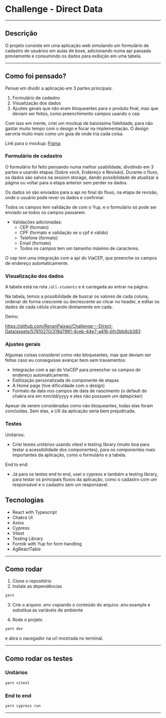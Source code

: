 # Challenge - Direct Data

---

## Descrição

O projeto consiste em uma aplicação web simulando um formulário de cadastro de usuários em aulas de boxe, adicionando 
numa api passada previamente e consumindo os dados para exibição em uma tabela. 

---

## Como foi pensado?

Pensei em dividir a aplicação em 3 partes principais:

1. Formulário de cadastro
2. Visualização dos dados
3. Ajustes gerais que não eram bloqueantes para o produto final, mas que deviam ser feitos, como preenchimento 
campos usando o cep

Com isso em mente, criei um mockup de baixíssima fidelidade, para não gastar muito tempo com o design e focar na 
implementação. O design serviria muito mais como um guia de onde iria cada coisa.

Link para o mockup: [Figma](https://www.figma.com/file/6jL5rUb9TKgmX18qP7596A/Direct-Data---Challenge)

### Formulário de cadastro

O formulário foi feito pensando numa melhor usabilidade, dividindo em 3 partes e usando etapas (Sobre você, Endereço e 
Revisão). Durante o fluxo, os dados são salvos na session storage, dando possibilidade de atualizar a página ou voltar para a etapa anterior sem 
perder os dados.

Os dados só são enviados para a api no final do fluxo, na etapa de revisão, onde o usuário pode rever os dados e confirmar.

Todos os campos tem validação de com o Yup, e o formulário só pode ser enviado se todos os campos passarem.

- Validações adicionadas:
    - CEP (formato)
    - CPF (formato e validação se o cpf é válido)
    - Telefone (formato)
    - Email (formato)
    - Todos os campos tem um tamanho máximo de caracteres.

O cep tem uma integração com a api do ViaCEP, que preenche os campos de endereço automaticamente.

### Visualização dos dados

A tabela está na rota `/all-students` e é carregada ao entrar na página.

Na tabela, temos a possibilidade de buscar os valores de cada coluna, ordenar de forma crescente ou decrescente 
ao clicar no header, e editar os dados de cada célula clicando diretamente em cada.

Demo:

https://github.com/RenanPaixao/Challenge---Direct-Data/assets/57810270/319d7991-4ceb-44e7-a416-bfc0bb8cb383

### Ajustes gerais

Algumas coisas considerei como não bloqueantes, mas que deviam ser feitas caso eu conseguisse avançar bem sem travamentos:

- Integração com a api do ViaCEP para preencher os campos de endereço automaticamente.
- Estilização personalizada do componente de etapas
- A Home page (tive dificuldade com o design)
- Formato da data nos campos de data de nascimento (o default do chakra era em mm/dd/yyyy e eles não possuem um datepicker)

Apesar de serem consideradas como não bloqueantes, todas elas foram concluídas. Sem elas, a UX da aplicação seria bem prejudicada.

### Testes

Unitários:

- Criei testes unitários usando vitest e testing library (muito boa para testar a acessibilidade dos componentes), 
para os componentes mais importantes da aplicação, como o formulário e a tabela.

End to end:
- Já para os testes end to end, usei o cypress e também a testing library, para testar os principais fluxos da 
aplicação, como o cadastro com um responsável e o cadastro sem um responsável.

## Tecnologias

- React with Typescript
- Chakra UI
- Axios
- Cypress
- Vitest 
- Testing Library
- Formik with Yup for form handling
- AgReactTable 

---

## Como rodar

1. Clone o repositório
2. Instale as dependências

```bash
yarn
```

3. Crie o arquivo .env copiando o conteúdo do arquivo .env.example e substitua as variáveis de ambiente

4. Rode o projeto

```bash
yarn dev
```

e abra o navegador na url mostrada no terminal.

---

## Como rodar os testes

### Unitários
```bash
yarn vitest
```

### End to end

```bash
yarn cypress run
```
---


